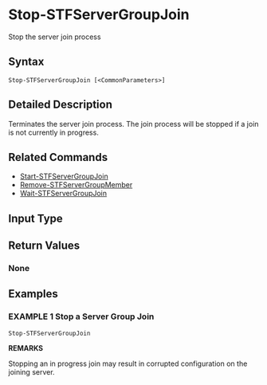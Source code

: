 ﻿# Stop-STFServerGroupJoin

Stop the server join process

## Syntax

```
Stop-STFServerGroupJoin [<CommonParameters>]
```

## Detailed Description

Terminates the server join process. The join process will be stopped if a join is not currently in progress.

## Related Commands

* [Start-STFServerGroupJoin](./Start-STFServerGroupJoin)
* [Remove-STFServerGroupMember](./Remove-STFServerGroupMember)
* [Wait-STFServerGroupJoin](./Wait-STFServerGroupJoin)

## Input Type

### 



## Return Values

### None

## Examples

### EXAMPLE 1 Stop a Server Group Join

```
Stop-STFServerGroupJoin
```

**REMARKS**

Stopping an in progress join may result in corrupted configuration on the joining server.
